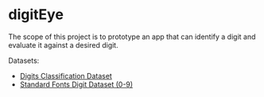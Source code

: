 # digitEye

The scope of this project is to prototype an app that can identify a digit and evaluate it against
a desired digit.

Datasets:

- [Digits Classification Dataset](https://www.kaggle.com/datasets/ox0000dead/numbers-classification-dataset)
- [Standard Fonts Digit Dataset (0-9)](https://www.kaggle.com/datasets/preatcher/standard-fonts-digit-dataset-09)
